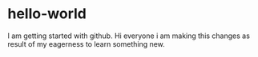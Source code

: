 # hello-world
I am getting started with github. Hi everyone i am making this changes as result of my eagerness to learn something new.
